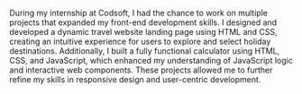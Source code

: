 During my internship at Codsoft, I had the chance to work on multiple projects that expanded my front-end development skills. I designed and developed a dynamic travel website landing page using HTML and CSS, creating an intuitive experience for users to explore and select holiday destinations. Additionally, I built a fully functional calculator using HTML, CSS, and JavaScript, which enhanced my understanding of JavaScript logic and interactive web components. These projects allowed me to further refine my skills in responsive design and user-centric development.
